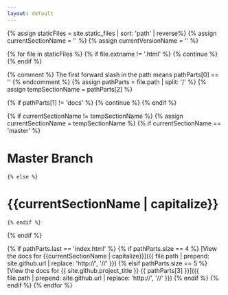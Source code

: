 ```yaml
---
layout: default
---
```


{% assign staticFiles = site.static_files | sort: 'path' | reverse%}
{% assign currentSectionName = '' %}
{% assign currentVersionName = '' %}

{% for file in staticFiles %}
  {% if file.extname != '.html' %}
    {% continue %}
  {% endif %}

  {% comment %}
    The first forward slash in the path means pathParts[0] == ''
  {% endcomment %}
  {% assign pathParts = file.path | split: '/' %}
  {% assign tempSectionName = pathParts[2] %}

  {% if pathParts[1] != 'docs' %}
    {% continue %}
  {% endif %}

  {% if currentSectionName != tempSectionName %}
    {% assign currentSectionName = tempSectionName %}
    {% if currentSectionName == 'master' %}
# Master Branch
    {% else %}
# {{currentSectionName | capitalize}}
    {% endif %}
  {% endif %}

  {% if pathParts.last == 'index.html' %}
    {% if pathParts.size == 4 %}
[View the docs for {{currentSectionName | capitalize}}]({{ file.path | prepend: site.github.url | replace: 'http://', '//' }})
    {% elsif pathParts.size == 5 %}
[View the docs for {{ site.github.project_title }} {{ pathParts[3] }}]({{ file.path | prepend: site.github.url | replace: 'http://', '//' }})
    {% endif %}
  {% endif %}
{% endfor %}
